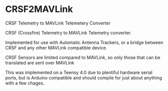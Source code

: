 # CRSF2MAVLink
CRSF Telemetry to MAVLink Telemetery Converter

CRSF (Crossfire) Telemetry to MAVLink Telemetry converter.

Implemented for use with Automatic Antenna Trackers, or a bridge between CRSF and any other MAVLink compatible device. 

CRSF Sensors are limited compared to MAVLink, so only those that can be translated are sent over MAVLink

This was implemented on a Teensy 4.0 due to plentiful hardware serial ports, but is Arduino compatible and should compile for just about anything with a few chages.
